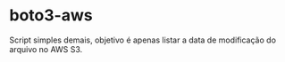 # boto3-aws
Script simples demais, objetivo é apenas listar a data de modificação do arquivo no AWS S3. 
